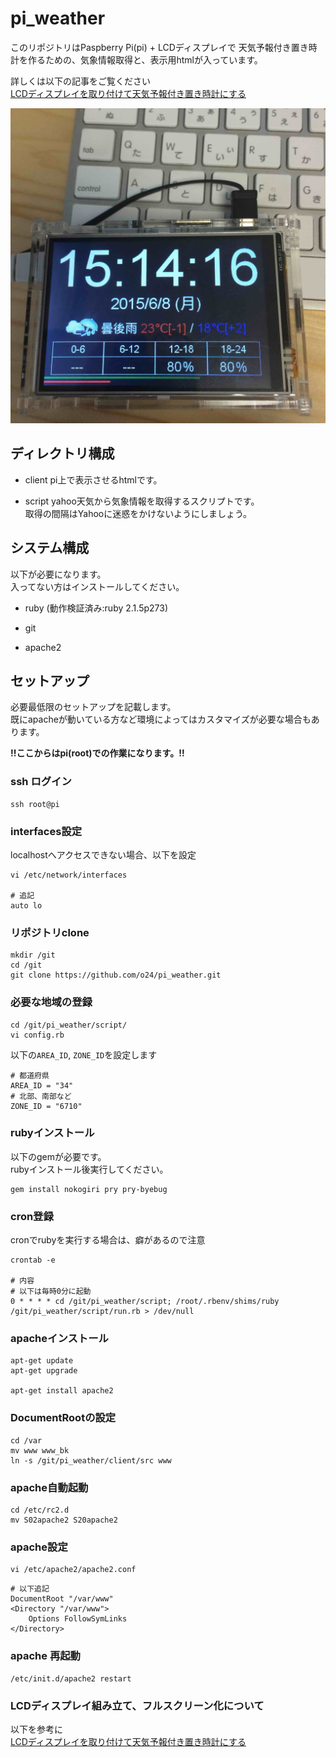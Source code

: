 # pi_weather
このリポジトリはPaspberry Pi(pi) + LCDディスプレイで 天気予報付き置き時計を作るための、気象情報取得と、表示用htmlが入っています。

詳しくは以下の記事をご覧ください  
[LCDディスプレイを取り付けて天気予報付き置き時計にする](http://blog.o24.me/?p=749)

![./docs/thumb.jpg](./docs/thumb.jpg)

## ディレクトリ構成
* client
pi上で表示させるhtmlです。

* script
yahoo天気から気象情報を取得するスクリプトです。  
取得の間隔はYahooに迷惑をかけないようにしましょう。

## システム構成
以下が必要になります。  
入ってない方はインストールしてください。

* ruby (動作検証済み:ruby 2.1.5p273)

* git

* apache2

## セットアップ
必要最低限のセットアップを記載します。  
既にapacheが動いている方など環境によってはカスタマイズが必要な場合もあります。

**!!ここからはpi(root)での作業になります。!!**

### ssh ログイン
```
ssh root@pi
```

### interfaces設定
localhostへアクセスできない場合、以下を設定

```
vi /etc/network/interfaces

# 追記
auto lo
```

### リポジトリclone
```
mkdir /git
cd /git
git clone https://github.com/o24/pi_weather.git
```

### 必要な地域の登録
```
cd /git/pi_weather/script/
vi config.rb
```

以下の`AREA_ID`, `ZONE_ID`を設定します
```
# 都道府県
AREA_ID = "34"
# 北部、南部など
ZONE_ID = "6710"
```

### rubyインストール
以下のgemが必要です。  
rubyインストール後実行してください。

```
gem install nokogiri pry pry-byebug
```

### cron登録
cronでrubyを実行する場合は、癖があるので注意
```
crontab -e

# 内容
# 以下は毎時0分に起動
0 * * * * cd /git/pi_weather/script; /root/.rbenv/shims/ruby /git/pi_weather/script/run.rb > /dev/null
```

### apacheインストール
```
apt-get update
apt-get upgrade

apt-get install apache2

```

### DocumentRootの設定

```
cd /var
mv www www_bk
ln -s /git/pi_weather/client/src www
```

### apache自動起動
```
cd /etc/rc2.d
mv S02apache2 S20apache2
```

### apache設定

```
vi /etc/apache2/apache2.conf

```

```
# 以下追記
DocumentRoot "/var/www"
<Directory "/var/www">
    Options FollowSymLinks
</Directory>

```

### apache 再起動
```
/etc/init.d/apache2 restart
```

### LCDディスプレイ組み立て、フルスクリーン化について
以下を参考に    
[LCDディスプレイを取り付けて天気予報付き置き時計にする](http://blog.o24.me/?p=749)

